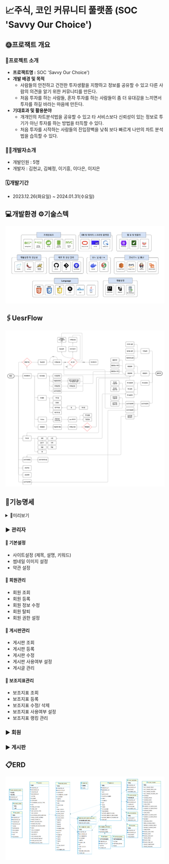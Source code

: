 # 📈주식, 코인 커뮤니티 풀랫폼 (SOC 'Savvy Our Choice')

## 🌞프로잭트 개요
### 📢프로젝트 소개
- **프로잭트명 :** SOC 'Savvy Our Choice')
- **개발 배경 및 목적**
  - 사람들의 안전하고 건전한 투자생활을 지향하고 정보를 공유할 수 있고 다른 사람의 의견을 알기 위한 커뮤니티를 만든다.
  - 처음 투자를 하는 사람들, 혼자 투자를 하는 사람들이 좀 더 유대감을 느끼면서 투자를 하길 바라는 마음에 만든다.
- **기대효과 및 활용분야**
  - 개개인의 차트분석법을 공유할 수 있고 타 서비스보다 신뢰성이 있는 정보로 투기가 아닌 투자를 하는 방법을 터득할 수 있다.
  - 처음 투자를 시작하는 사람들의 진입장벽을 낮춰 보다 빠르게 나만의 차트 분석법을 습득할 수 있다.


### 🧑‍💻개발자소개

- 개발인원 : 5명
- 개발자 : 김현교, 김혜정, 이기흥, 이다은, 이지은


### 🗓️개발기간

- 2023.12.26(화요일) ~ 2024.01.31(수요일)


## 💻개발환경 ⚙️기술스텍
![개발환경.png](/img/개발환경.png)


## 🖇️UesrFlow
![SOC플로우차트.png](/img/SOC플로우차트.png)

## 📑기능명세

<details>
<summary>🔎미리보기</summary>

| 회원가입 | 로그인 | 회원정보찾기 |
|------|-----|-------|
|![img.png](img/회원가입.png)|![img.png](img/로그인.png)|![img.png](img/아이디찾기.png)|

| 프로필<br/>(회원정보수정)    | 팔로우                      | 회원탈퇴                       |
|---------------------|--------------------------|----------------------------|
| ![img.png](img/프로필.png) | ![팔로우.png](/img/팔로우.png) | ![회원탈퇴.png](/img/회원탈퇴.png) |

| 차트 | 최근게시글                       | 게시판                     |
|----|-----------------------------|-------------------------|
|  ![img.png](img/차트.png)  | ![최근게시글.png](img/최근게시글.png) | ![게시판.png](img/게시판.png) |

| 게시글검색 | 내활동                      | 관리자                      |
|-------|--------------------------|--------------------------|
|   ![img.png](img/검색.png)    | ![내활동.png](/img/내활동.png) | ![관리자.png](/img/관리자.png) |

</details>

### ▶️ 관리자

#### 📖 기본설정

- 사이트설정 (제목, 설명, 키워드)
- 썸네일 이미지 설정
- 약관 설정

#### 📖 회원관리

- 회원 조회
- 회원 등록
- 회원 정보 수정
- 회원 탈퇴
- 회원 권한 설정

#### 📖 게시판관리

- 게시판 조회
- 게시판 등록
- 게시판 수정
- 게시판 사용여부 설정
- 게시글 관리

#### 📖 보조지표관리

- 보조지표 조회
- 보조지표 등록
- 보조지표 수정/ 삭제
- 보조지표 사용여부 설정
- 보조지표 랭킹 관리

### ▶️ 회원

### ▶️ 게시판

## 📋ERD
![엔티티다이어그램1.png](/img/엔티티다이어그램1.png)
